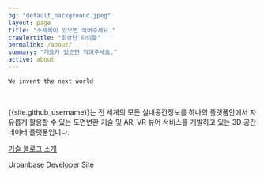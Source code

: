 ```yaml
---
bg: "default_background.jpeg"
layout: page
title: "소제목이 있으면 적어주세요."
crawlertitle: "최상단 타이틀"
permalink: /about/
summary: "개요가 있으면 적어주세요."
active: about
---
```


`We invent the next world`

<br>

{{site.github_username}}는 전 세계의 모든 실내공간정보를 하나의 플랫폼안에서 자유롭게 활용할 수 있는 도면변환 기술 및 AR, VR 뷰어 서비스를 개발하고 있는 3D 공간데이터 플랫폼입니다. 

<u>기술 블로그 소개</u>

[Urbanbase Developer Site](http://developer.urbanbase.com)